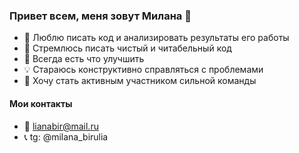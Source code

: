 ### Привет всем, меня зовут Милана 👋
* :green_heart: Люблю писать код и анализировать результаты его работы
* :memo: Стремлюсь писать чистый и читабельный код
* :wrench: Всегда есть что улучшить 
* :bulb: Стараюсь конструктивно справляться с проблемами
* :rocket: Хочу стать активным участником сильной команды

#### Мои контакты
* :e-mail: lianabir@mail.ru
* :telephone_receiver: tg: @milana_birulia

